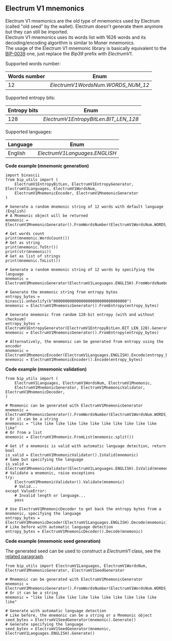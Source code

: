 ## Electrum V1 mnemonics

Electrum V1 mnemonics are the old type of mnemonics used by Electrum (called "old seed" by the wallet).
Electrum doesn't generate them anymore but they can still be imported.\
Electrum V1 mnemonics uses its words list with 1626 words and its decoding/encoding algorithm is similar to Moner mnemonics.\
The usage of the Electrum V1 mnemonic library is basically equivalent to the [BIP-0039](https://github.com/ebellocchia/bip_utils/tree/master/readme/bip39.md) one,
just replace the *Bip39* prefix with *ElectrumV1*.

Supported words number:

|Words number|Enum|
|---|---|
|12|*ElectrumV1WordsNum.WORDS_NUM_12*|

Supported entropy bits:

|Entropy bits|Enum|
|---|---|
|128|*ElectrumV1EntropyBitLen.BIT_LEN_128*|

Supported languages:

|Language|Enum|
|---|---|
|English|*ElectrumV1Languages.ENGLISH*|

**Code example (mnemonic generation)**

    import binascii
    from bip_utils import (
        ElectrumV1EntropyBitLen, ElectrumV1EntropyGenerator, ElectrumV1Languages, ElectrumV1WordsNum,
        ElectrumV1MnemonicEncoder, ElectrumV1MnemonicGenerator
    )
    
    # Generate a random mnemonic string of 12 words with default language (English)
    # A Mnemonic object will be returned
    mnemonic = ElectrumV1MnemonicGenerator().FromWordsNumber(ElectrumV1WordsNum.WORDS_NUM_12)
    
    # Get words count
    print(mnemonic.WordsCount())
    # Get as string
    print(mnemonic.ToStr())
    print(str(mnemonic))
    # Get as list of strings
    print(mnemonic.ToList())
    
    # Generate a random mnemonic string of 12 words by specifying the language
    mnemonic = ElectrumV1MnemonicGenerator(ElectrumV1Languages.ENGLISH).FromWordsNumber(ElectrumV1WordsNum.WORDS_NUM_12)
    
    # Generate the mnemonic string from entropy bytes
    entropy_bytes = binascii.unhexlify(b"00000000000000000000000000000000")
    mnemonic = ElectrumV1MnemonicGenerator().FromEntropy(entropy_bytes)
    
    # Generate mnemonic from random 128-bit entropy (with and without checksum)
    entropy_bytes = ElectrumV1EntropyGenerator(ElectrumV1EntropyBitLen.BIT_LEN_128).Generate()
    mnemonic = ElectrumV1MnemonicGenerator().FromEntropy(entropy_bytes)
    
    # Alternatively, the mnemonic can be generated from entropy using the encoder
    mnemonic = ElectrumV1MnemonicEncoder(ElectrumV1Languages.ENGLISH).Encode(entropy_bytes)
    mnemonic = ElectrumV1MnemonicEncoder().Encode(entropy_bytes)

**Code example (mnemonic validation)**

    from bip_utils import (
        ElectrumV1Languages, ElectrumV1WordsNum, ElectrumV1Mnemonic,
        ElectrumV1MnemonicGenerator, ElectrumV1MnemonicValidator, ElectrumV1MnemonicDecoder,
    )
    
    # Mnemonic can be generated with ElectrumV1MnemonicGenerator
    mnemonic = ElectrumV1MnemonicGenerator().FromWordsNumber(ElectrumV1WordsNum.WORDS_NUM_12)
    # Or it can be a string
    mnemonic = "like like like like like like like like like like like like"
    # Or from a list
    mnemonic = ElectrumV1Mnemonic.FromList(mnemonic.split())
    
    # Get if a mnemonic is valid with automatic language detection, return bool
    is_valid = ElectrumV1MnemonicValidator().IsValid(mnemonic)
    # Same but specifying the language
    is_valid = ElectrumV1MnemonicValidator(ElectrumV1Languages.ENGLISH).IsValid(mnemonic)
    # Validate a mnemonic, raise exceptions
    try:
        ElectrumV1MnemonicValidator().Validate(mnemonic)
        # Valid...
    except ValueError:
        # Invalid length or language...
        pass
    
    # Use ElectrumV1MnemonicDecoder to get back the entropy bytes from a mnemonic, specifying the language
    entropy_bytes = ElectrumV1MnemonicDecoder(ElectrumV1Languages.ENGLISH).Decode(mnemonic)
    # Like before with automatic language detection
    entropy_bytes = ElectrumV1MnemonicDecoder().Decode(mnemonic)

**Code example (mnemonic seed generation)**

The generated seed can be used to construct a *ElectrumV1* class, see the
[related paragraph](https://github.com/ebellocchia/bip_utils/tree/master/readme/eletrum.md).

    from bip_utils import ElectrumV1Languages, ElectrumV1WordsNum, ElectrumV1MnemonicGenerator, ElectrumV1SeedGenerator
    
    # Mnemonic can be generated with ElectrumV1MnemonicGenerator
    mnemonic = ElectrumV1MnemonicGenerator().FromWordsNumber(ElectrumV1WordsNum.WORDS_NUM_12)
    # Or it can be a string
    mnemonic = "like like like like like like like like like like like like"
    
    # Generate with automatic language detection
    # Like before, the mnemonic can be a string or a Mnemonic object
    seed_bytes = ElectrumV1SeedGenerator(mnemonic).Generate()
    # Generate specifying the language
    seed_bytes = ElectrumV1SeedGenerator(mnemonic, ElectrumV1Languages.ENGLISH).Generate()
